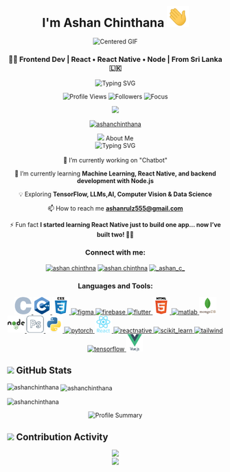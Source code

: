 <h1 align="center"> I'm Ashan Chinthana <img src="https://raw.githubusercontent.com/ABSphreak/ABSphreak/master/gifs/Hi.gif" width="50px"></h1>


<div align="center">
  <img src="https://i.pinimg.com/originals/90/70/32/9070324cdfc07c68d60eed0c39e77573.gif" width="680" height="300" alt="Centered GIF" />
</div>



<h3 align="center">👨‍💻 Frontend Dev | React • React Native • Node | From Sri Lanka 🇱🇰</h3>

<div align="center">
  <img src="https://readme-typing-svg.demolab.com?font=Fira+Code&duration=3000&pause=1000&center=true&vCenter=true&width=400&lines=Frontend+Dev+%7C+React+Native+Lover;ML+Explorer+%7C+CS+Student+@+NSBM;Crafting+Smart+UIs+%F0%9F%92%A1" alt="Typing SVG" />
</div>


        



<p align="center">
  <img src="https://komarev.com/ghpvc/?username=ashanchinthana&label=Profile%20views&color=0e75b6&style=for-the-badge" alt="Profile Views" />
  <img src="https://img.shields.io/github/followers/ashanchinthana?label=Followers&style=for-the-badge&color=blue" alt="Followers" />
  <img src="https://img.shields.io/badge/Focus-AI%20%26%20Mobile%20Dev-brightgreen?style=for-the-badge" alt="Focus" />
</p>


<div align="center">
  <img src="https://capsule-render.vercel.app/api?type=waving&color=gradient&customColorList=0,22,45,60&height=170&section=header&text=Welcome%20to%20My%20Profile&fontSize=50&fontAlignY=35&animation=twinkling&fontColor=gradient" />
</div>


<p align="center">
  <a href="https://github.com/ryo-ma/github-profile-trophy">
    <img src="https://github-profile-trophy.vercel.app/?username=ashanchinthana&theme=darkhub" alt="ashanchinthana" />
  </a>
</p>

<div align="center">
<img src="https://media.giphy.com/media/WUlplcMpOCEmTGBtBW/giphy.gif" width="40"> About Me<br>
</div>


<div align="center">
<img src="https://readme-typing-svg.demolab.com?font=Fira+Code&pause=1000&color=36BCF7FF&width=435&lines=Full+Stack+Developer;React+Native+Specialist;UI%2FUX+Design+Enthusiast;AI+Integration+Expert" alt="Typing SVG" />
</div>

<br>
<div align="center">
🔭 I’m currently working on "Chatbot"

 🌱 I’m currently learning **Machine Learning, React Native, and backend development with Node.js**

 💡 Exploring **TensorFlow, LLMs,AI, Computer Vision & Data Science**

📫 How to reach me **ashanrulz555@gmail.com**

 ⚡ Fun fact **I started learning React Native just to build one app… now I’ve built two! 📱🚀**

</div>

<h3 align="center">Connect with me:</h3>
<div align="center">
<a href="https://linkedin.com/in/ashan chinthna" target="blank"><img align="center" src="https://raw.githubusercontent.com/rahuldkjain/github-profile-readme-generator/master/src/images/icons/Social/linked-in-alt.svg" alt="ashan chinthna" height="30" width="40" /></a>
<a href="https://fb.com/ashan chinthna" target="blank"><img align="center" src="https://raw.githubusercontent.com/rahuldkjain/github-profile-readme-generator/master/src/images/icons/Social/facebook.svg" alt="ashan chinthna" height="30" width="40" /></a>
<a href="https://instagram.com/_ashan_c_" target="blank"><img align="center" src="https://raw.githubusercontent.com/rahuldkjain/github-profile-readme-generator/master/src/images/icons/Social/instagram.svg" alt="_ashan_c_" height="30" width="40" /></a>
</div>


<h3 align="center">Languages and Tools:</h3>
<p align="center"> <a href="https://www.cprogramming.com/" target="_blank" rel="noreferrer"> <img src="https://raw.githubusercontent.com/devicons/devicon/master/icons/c/c-original.svg" alt="c" width="40" height="40"/> </a> <a href="https://www.w3schools.com/cpp/" target="_blank" rel="noreferrer"> <img src="https://raw.githubusercontent.com/devicons/devicon/master/icons/cplusplus/cplusplus-original.svg" alt="cplusplus" width="40" height="40"/> </a> <a href="https://www.w3schools.com/css/" target="_blank" rel="noreferrer"> <img src="https://raw.githubusercontent.com/devicons/devicon/master/icons/css3/css3-original-wordmark.svg" alt="css3" width="40" height="40"/> </a> <a href="https://www.figma.com/" target="_blank" rel="noreferrer"> <img src="https://www.vectorlogo.zone/logos/figma/figma-icon.svg" alt="figma" width="40" height="40"/> </a> <a href="https://firebase.google.com/" target="_blank" rel="noreferrer"> <img src="https://www.vectorlogo.zone/logos/firebase/firebase-icon.svg" alt="firebase" width="40" height="40"/> </a> <a href="https://flutter.dev" target="_blank" rel="noreferrer"> <img src="https://www.vectorlogo.zone/logos/flutterio/flutterio-icon.svg" alt="flutter" width="40" height="40"/> </a> <a href="https://www.w3.org/html/" target="_blank" rel="noreferrer"> <img src="https://raw.githubusercontent.com/devicons/devicon/master/icons/html5/html5-original-wordmark.svg" alt="html5" width="40" height="40"/> </a> <a href="https://www.mathworks.com/" target="_blank" rel="noreferrer"> <img src="https://upload.wikimedia.org/wikipedia/commons/2/21/Matlab_Logo.png" alt="matlab" width="40" height="40"/> </a> <a href="https://www.mongodb.com/" target="_blank" rel="noreferrer"> <img src="https://raw.githubusercontent.com/devicons/devicon/master/icons/mongodb/mongodb-original-wordmark.svg" alt="mongodb" width="40" height="40"/> </a> <a href="https://nodejs.org" target="_blank" rel="noreferrer"> <img src="https://raw.githubusercontent.com/devicons/devicon/master/icons/nodejs/nodejs-original-wordmark.svg" alt="nodejs" width="40" height="40"/> </a> <a href="https://www.photoshop.com/en" target="_blank" rel="noreferrer"> <img src="https://raw.githubusercontent.com/devicons/devicon/master/icons/photoshop/photoshop-line.svg" alt="photoshop" width="40" height="40"/> </a> <a href="https://www.python.org" target="_blank" rel="noreferrer"> <img src="https://raw.githubusercontent.com/devicons/devicon/master/icons/python/python-original.svg" alt="python" width="40" height="40"/> </a> <a href="https://pytorch.org/" target="_blank" rel="noreferrer"> <img src="https://www.vectorlogo.zone/logos/pytorch/pytorch-icon.svg" alt="pytorch" width="40" height="40"/> </a> <a href="https://reactjs.org/" target="_blank" rel="noreferrer"> <img src="https://raw.githubusercontent.com/devicons/devicon/master/icons/react/react-original-wordmark.svg" alt="react" width="40" height="40"/> </a> <a href="https://reactnative.dev/" target="_blank" rel="noreferrer"> <img src="https://reactnative.dev/img/header_logo.svg" alt="reactnative" width="40" height="40"/> </a> <a href="https://scikit-learn.org/" target="_blank" rel="noreferrer"> <img src="https://upload.wikimedia.org/wikipedia/commons/0/05/Scikit_learn_logo_small.svg" alt="scikit_learn" width="40" height="40"/> </a> <a href="https://tailwindcss.com/" target="_blank" rel="noreferrer"> <img src="https://www.vectorlogo.zone/logos/tailwindcss/tailwindcss-icon.svg" alt="tailwind" width="40" height="40"/> </a> <a href="https://www.tensorflow.org" target="_blank" rel="noreferrer"> <img src="https://www.vectorlogo.zone/logos/tensorflow/tensorflow-icon.svg" alt="tensorflow" width="40" height="40"/> </a> <a href="https://vuejs.org/" target="_blank" rel="noreferrer"> <img src="https://raw.githubusercontent.com/devicons/devicon/master/icons/vuejs/vuejs-original-wordmark.svg" alt="vuejs" width="40" height="40"/> </a> </p>




## <img src="https://media.giphy.com/media/iY8CRBdQXODJSCERIr/giphy.gif" width="40"> **GitHub Stats**



<p><img align="left" src="https://github-readme-stats.vercel.app/api/top-langs?username=ashanchinthana&show_icons=true&locale=en&layout=compact" alt="ashanchinthana" /></p>

<p>&nbsp;<img align="center" src="https://github-readme-stats.vercel.app/api?username=ashanchinthana&show_icons=true&locale=en" alt="ashanchinthana" /></p>

<p><img align="center" src="https://github-readme-streak-stats.herokuapp.com/?user=ashanchinthana&" alt="ashanchinthana" /></p>




<div align="center">
  <img src="https://github-profile-summary-cards.vercel.app/api/cards/profile-details?username=ashanchinthana&theme=github_dark" alt="Profile Summary" />
</div>





## <img src="https://media2.giphy.com/media/v1.Y2lkPTc5MGI3NjExa29ncHpzOWlkczczdm8xNWx6eDNjeWtpaTFnbW82NjV2NjZ6M2NxYiZlcD12MV9pbnRlcm5hbF9naWZfYnlfaWQmY3Q9Zw/t7sEnf5w7wJ1CEPyy7/giphy.gif" width="40"> **Contribution Activity**

<div align="center">
  <img src="https://github-readme-activity-graph.vercel.app/graph?username=ashanchinthana&theme=react-dark&area=true&hide_border=true&custom_title=My%20Contribution%20Graph" />
</div>











<div align="center">
  <img src="https://capsule-render.vercel.app/api?type=waving&color=gradient&customColorList=6,11,20&height=170&section=footer&text=Thanks%20for%20visiting!&fontSize=50&fontAlignY=65&animation=twinkling&fontColor=gradient" />
</div>
